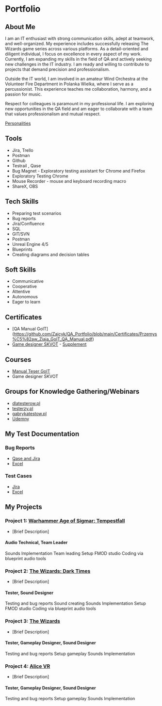 # Portfolio 

## About Me
I am an IT enthusiast with strong communication skills, adept at teamwork, and well-organized. My experience includes successfully releasing The Wizards game series across various platforms. As a detail-oriented and diligent individual, I focus on excellence in every aspect of my work. Currently, I am expanding my skills in the field of QA and actively seeking new challenges in the IT industry. I am ready and willing to contribute to projects that demand precision and professionalism.

Outside the IT world, I am involved in an amateur Wind Orchestra at the Volunteer Fire Department in Polanka Wielka, where I serve as a percussionist. This experience teaches me collaboration, harmony, and a passion for music.

Respect for colleagues is paramount in my professional life. I am exploring new opportunities in the QA field and am eager to collaborate with a team that values professionalism and mutual respect.

[Personalities](https://www.16personalities.com/profiles/13361304f1bf3)

## Tools
- Jira, Trello
- Postman
- Github
- Testrail , Qase
- Bug Magnet - Exploratory testing assistant for Chrome and Firefox
- Exploratory Testing Chrome
- Mouse Recorder - mouse and keyboard recording macro
- ShareX, OBS

## Tech Skills
- Preparing test scenarios
- Bug reports
- Jira/Confluence
- SQL
- GIT/SVN
- Postman
- Unreal Engine 4/5
- Blueprints
- Creating diagrams and decision tables

## Soft Skills
- Communicative
- Cooperative
- Attentive
- Autonomous
- Eager to learn


## Certificates
- [QA Manual GoIT] (https://github.com/Zajcyk/QA_Portfolio/blob/main/Certificates/Przemys%C5%82aw_Ziaja_GoIT_QA_Manual.pdf)
- [Game designer SKVOT](https://github.com/Zajcyk/QA_Portfolio/blob/main/Certificates/Przemys%C5%82aw-Ziaja_Game-Designer_2023-01-18_skvot%20ENG.pdf) -  [Supplement](https://github.com/Zajcyk/QA_Portfolio/blob/main/Certificates/Przemys%C5%82aw%20Ziaja%20ENG.png)
  

## Courses
- [Manual Teser GoIT](https://goit.global/pl/courses/qa/)
- Game designer SKVOT

## Groups for Knowledge Gathering/Webinars
- [dlatesterow.pl](https://www.dlatesterow.pl/)
- [testerzy.pl](https://testerzy.pl/)
- [gabrykatestow.pl](https://fabrykatestow.pl/)
- [Udemny](https://www.udemy.com/)

## My Test Documentation
### Bug Reports
- [Qase and Jira](https://docs.google.com/document/d/14Mupq3S7ILBwhfabbwjLPyNcb4wspxyqlGg45h7DL3Y/edit?usp=sharing)
- [Excel](https://docs.google.com/spreadsheets/d/1Kd5khkGSaDteScrZKtWPsz8-BfrGGdzG/edit?usp=sharing&ouid=107746057595093807181&rtpof=true&sd=true)

### Test Cases
- [Jira](https://docs.google.com/document/d/1xQjcH1xyzBkkEyAzWX9eji9mrDtpAxAL3tCjBGC7pmc/edit?usp=sharing)
- [Excel](https://docs.google.com/spreadsheets/d/1EZtnY_T2J5PbiCjGsvxs57RA0IhmGkGG/edit?usp=sharing&ouid=107746057595093807181&rtpof=true&sd=true)

## My Projects
### Project 1: [Warhammer Age of Sigmar: Tempestfall](https://store.steampowered.com/app/1337100/Warhammer_Age_of_Sigmar_Tempestfall/)
- [Brief Description]
#### Audio Technical, Team Leader
Sounds Implementation
Team leading
Setup FMOD studio
Coding via blueprint audio tools

### Project 2: [The Wizards: Dark Times](https://store.steampowered.com/app/1103860/The_Wizards__Dark_Times_Brotherhood/)
- [Brief Description]
#### Tester, Sound Designer
Testing and bug reports
Sound creating
Sounds Implementation
Setup FMOD studio
Coding via blueprint audio tools

### Project 3: [The Wizards](https://store.steampowered.com/app/586950/The_Wizards__Enhanced_Edition/)
- [Brief Description]
#### Tester, Gameplay Designer, Sound Designer
Testing and bug reports
Setup gameplay
Sounds Implementation

### Project 4: [Alice VR](https://store.steampowered.com/app/513320/ALICE_VR/)
- [Brief Description]
#### Tester, Gameplay Designer, Sound Designer
Testing and bug reports
Setup gameplay
Sounds Implementation
